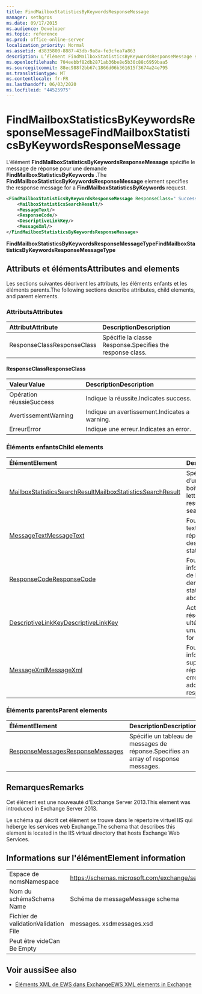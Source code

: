 ```yaml
---
title: FindMailboxStatisticsByKeywordsResponseMessage
manager: sethgros
ms.date: 09/17/2015
ms.audience: Developer
ms.topic: reference
ms.prod: office-online-server
localization_priority: Normal
ms.assetid: d3835800-8887-43db-9a8a-fe3cfea7a863
description: L’élément FindMailboxStatisticsByKeywordsResponseMessage spécifie le message de réponse pour une demande FindMailboxStatisticsByKeywords.
ms.openlocfilehash: 704eebbf82db2871ab36be8e5b30c88c6959baa5
ms.sourcegitcommit: 88ec988f2bb67c1866d06b361615f3674a24e795
ms.translationtype: MT
ms.contentlocale: fr-FR
ms.lasthandoff: 06/03/2020
ms.locfileid: "44525975"
---
```

# <a name="findmailboxstatisticsbykeywordsresponsemessage"></a><span data-ttu-id="34f05-103">FindMailboxStatisticsByKeywordsResponseMessage</span><span class="sxs-lookup"><span data-stu-id="34f05-103">FindMailboxStatisticsByKeywordsResponseMessage</span></span>

<span data-ttu-id="34f05-104">L’élément **FindMailboxStatisticsByKeywordsResponseMessage** spécifie le message de réponse pour une demande **FindMailboxStatisticsByKeywords** .</span><span class="sxs-lookup"><span data-stu-id="34f05-104">The **FindMailboxStatisticsByKeywordsResponseMessage** element specifies the response message for a **FindMailboxStatisticsByKeywords** request.</span></span> 
  
```XML
<FindMailboxStatisticsByKeywordsResponseMessage ResponseClass=" Success | Warning | Error ">
    <MailboxStatisticsSearchResult/>
    <MessageText/>
    <ResponseCode/>
    <DescriptiveLinkKey/>
    <MessageXml/>
</FindMailboxStatisticsByKeywordsResponseMessage>
```

 <span data-ttu-id="34f05-105">**FindMailboxStatisticsByKeywordsResponseMessageType**</span><span class="sxs-lookup"><span data-stu-id="34f05-105">**FindMailboxStatisticsByKeywordsResponseMessageType**</span></span>
## <a name="attributes-and-elements"></a><span data-ttu-id="34f05-106">Attributs et éléments</span><span class="sxs-lookup"><span data-stu-id="34f05-106">Attributes and elements</span></span>

<span data-ttu-id="34f05-107">Les sections suivantes décrivent les attributs, les éléments enfants et les éléments parents.</span><span class="sxs-lookup"><span data-stu-id="34f05-107">The following sections describe attributes, child elements, and parent elements.</span></span>
  
### <a name="attributes"></a><span data-ttu-id="34f05-108">Attributs</span><span class="sxs-lookup"><span data-stu-id="34f05-108">Attributes</span></span>

|<span data-ttu-id="34f05-109">**Attribut**</span><span class="sxs-lookup"><span data-stu-id="34f05-109">**Attribute**</span></span>|<span data-ttu-id="34f05-110">**Description**</span><span class="sxs-lookup"><span data-stu-id="34f05-110">**Description**</span></span>|
|:-----|:-----|
|<span data-ttu-id="34f05-111">ResponseClass</span><span class="sxs-lookup"><span data-stu-id="34f05-111">ResponseClass</span></span>  <br/> |<span data-ttu-id="34f05-112">Spécifie la classe Response.</span><span class="sxs-lookup"><span data-stu-id="34f05-112">Specifies the response class.</span></span>  <br/> |
   
#### <a name="responseclass"></a><span data-ttu-id="34f05-113">ResponseClass</span><span class="sxs-lookup"><span data-stu-id="34f05-113">ResponseClass</span></span>

|<span data-ttu-id="34f05-114">**Valeur**</span><span class="sxs-lookup"><span data-stu-id="34f05-114">**Value**</span></span>|<span data-ttu-id="34f05-115">**Description**</span><span class="sxs-lookup"><span data-stu-id="34f05-115">**Description**</span></span>|
|:-----|:-----|
|<span data-ttu-id="34f05-116">Opération réussie</span><span class="sxs-lookup"><span data-stu-id="34f05-116">Success</span></span>  <br/> |<span data-ttu-id="34f05-117">Indique la réussite.</span><span class="sxs-lookup"><span data-stu-id="34f05-117">Indicates success.</span></span>  <br/> |
|<span data-ttu-id="34f05-118">Avertissement</span><span class="sxs-lookup"><span data-stu-id="34f05-118">Warning</span></span>  <br/> |<span data-ttu-id="34f05-119">Indique un avertissement.</span><span class="sxs-lookup"><span data-stu-id="34f05-119">Indicates a warning.</span></span>  <br/> |
|<span data-ttu-id="34f05-120">Erreur</span><span class="sxs-lookup"><span data-stu-id="34f05-120">Error</span></span>  <br/> |<span data-ttu-id="34f05-121">Indique une erreur.</span><span class="sxs-lookup"><span data-stu-id="34f05-121">Indicates an error.</span></span>  <br/> |
   
### <a name="child-elements"></a><span data-ttu-id="34f05-122">Éléments enfants</span><span class="sxs-lookup"><span data-stu-id="34f05-122">Child elements</span></span>

|<span data-ttu-id="34f05-123">**Élément**</span><span class="sxs-lookup"><span data-stu-id="34f05-123">**Element**</span></span>|<span data-ttu-id="34f05-124">**Description**</span><span class="sxs-lookup"><span data-stu-id="34f05-124">**Description**</span></span>|
|:-----|:-----|
|[<span data-ttu-id="34f05-125">MailboxStatisticsSearchResult</span><span class="sxs-lookup"><span data-stu-id="34f05-125">MailboxStatisticsSearchResult</span></span>](mailboxstatisticssearchresult.md) <br/> |<span data-ttu-id="34f05-126">Spécifie le résultat d’une recherche de boîte aux lettres.</span><span class="sxs-lookup"><span data-stu-id="34f05-126">Specifies the result of a mailbox search.</span></span>  <br/> |
|[<span data-ttu-id="34f05-127">MessageText</span><span class="sxs-lookup"><span data-stu-id="34f05-127">MessageText</span></span>](messagetext.md) <br/> |<span data-ttu-id="34f05-128">Fournit une description textuelle de l’état de la réponse.</span><span class="sxs-lookup"><span data-stu-id="34f05-128">Provides a text description of the status of the response.</span></span>  <br/> |
|[<span data-ttu-id="34f05-129">ResponseCode</span><span class="sxs-lookup"><span data-stu-id="34f05-129">ResponseCode</span></span>](responsecode.md) <br/> |<span data-ttu-id="34f05-130">Fournit des informations sur l’état de la demande.</span><span class="sxs-lookup"><span data-stu-id="34f05-130">Provides status information about the request.</span></span>  <br/> |
|[<span data-ttu-id="34f05-131">DescriptiveLinkKey</span><span class="sxs-lookup"><span data-stu-id="34f05-131">DescriptiveLinkKey</span></span>](descriptivelinkkey.md) <br/> |<span data-ttu-id="34f05-132">Actuellement inutilisé et réservé à une utilisation ultérieure.</span><span class="sxs-lookup"><span data-stu-id="34f05-132">Currently unused and reserved for future use.</span></span>  <br/> |
|[<span data-ttu-id="34f05-133">MessageXml</span><span class="sxs-lookup"><span data-stu-id="34f05-133">MessageXml</span></span>](messagexml.md) <br/> |<span data-ttu-id="34f05-134">Fournit des informations supplémentaires sur la réponse aux erreurs.</span><span class="sxs-lookup"><span data-stu-id="34f05-134">Provides additional error response information.</span></span>  <br/> |
   
### <a name="parent-elements"></a><span data-ttu-id="34f05-135">Éléments parents</span><span class="sxs-lookup"><span data-stu-id="34f05-135">Parent elements</span></span>

|<span data-ttu-id="34f05-136">**Élément**</span><span class="sxs-lookup"><span data-stu-id="34f05-136">**Element**</span></span>|<span data-ttu-id="34f05-137">**Description**</span><span class="sxs-lookup"><span data-stu-id="34f05-137">**Description**</span></span>|
|:-----|:-----|
|[<span data-ttu-id="34f05-138">ResponseMessages</span><span class="sxs-lookup"><span data-stu-id="34f05-138">ResponseMessages</span></span>](responsemessages.md) <br/> |<span data-ttu-id="34f05-139">Spécifie un tableau de messages de réponse.</span><span class="sxs-lookup"><span data-stu-id="34f05-139">Specifies an array of response messages.</span></span>  <br/> |
   
## <a name="remarks"></a><span data-ttu-id="34f05-140">Remarques</span><span class="sxs-lookup"><span data-stu-id="34f05-140">Remarks</span></span>

<span data-ttu-id="34f05-141">Cet élément est une nouveauté d'Exchange Server 2013.</span><span class="sxs-lookup"><span data-stu-id="34f05-141">This element was introduced in Exchange Server 2013.</span></span>
  
<span data-ttu-id="34f05-142">Le schéma qui décrit cet élément se trouve dans le répertoire virtuel IIS qui héberge les services web Exchange.</span><span class="sxs-lookup"><span data-stu-id="34f05-142">The schema that describes this element is located in the IIS virtual directory that hosts Exchange Web Services.</span></span>
  
## <a name="element-information"></a><span data-ttu-id="34f05-143">Informations sur l'élément</span><span class="sxs-lookup"><span data-stu-id="34f05-143">Element information</span></span>

|||
|:-----|:-----|
|<span data-ttu-id="34f05-144">Espace de noms</span><span class="sxs-lookup"><span data-stu-id="34f05-144">Namespace</span></span>  <br/> |https://schemas.microsoft.com/exchange/services/2006/messages  <br/> |
|<span data-ttu-id="34f05-145">Nom du schéma</span><span class="sxs-lookup"><span data-stu-id="34f05-145">Schema Name</span></span>  <br/> |<span data-ttu-id="34f05-146">Schéma de message</span><span class="sxs-lookup"><span data-stu-id="34f05-146">Message schema</span></span>  <br/> |
|<span data-ttu-id="34f05-147">Fichier de validation</span><span class="sxs-lookup"><span data-stu-id="34f05-147">Validation File</span></span>  <br/> |<span data-ttu-id="34f05-148">messages. xsd</span><span class="sxs-lookup"><span data-stu-id="34f05-148">messages.xsd</span></span>  <br/> |
|<span data-ttu-id="34f05-149">Peut être vide</span><span class="sxs-lookup"><span data-stu-id="34f05-149">Can Be Empty</span></span>  <br/> ||
   
## <a name="see-also"></a><span data-ttu-id="34f05-150">Voir aussi</span><span class="sxs-lookup"><span data-stu-id="34f05-150">See also</span></span>



- [<span data-ttu-id="34f05-151">Éléments XML de EWS dans Exchange</span><span class="sxs-lookup"><span data-stu-id="34f05-151">EWS XML elements in Exchange</span></span>](ews-xml-elements-in-exchange.md)

